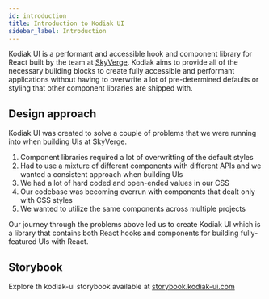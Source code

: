 ```yaml
---
id: introduction
title: Introduction to Kodiak UI
sidebar_label: Introduction
---
```


Kodiak UI is a performant and accessible hook and component library for React built by the team at [SkyVerge](https://skyverge.com). Kodiak aims to provide all of the necessary building blocks to create fully accessible and performant applications without having to overwrite a lot of pre-determined defaults or styling that other component libraries are shipped with.

## Design approach

Kodiak UI was created to solve a couple of problems that we were running into when building UIs at SkyVerge.

1. Component libraries required a lot of overwritting of the default styles
2. Had to use a mixture of different components with different APIs and we wanted a consistent approach when building UIs
3. We had a lot of hard coded and open-ended values in our CSS
4. Our codebase was becoming overrun with components that dealt only with CSS styles
5. We wanted to utilize the same components across multiple projects

Our journey through the problems above led us to create Kodiak UI which is a library that contains both React hooks and components for building fully-featured UIs with React.

## Storybook

Explore th kodiak-ui storybook available at [storybook.kodiak-ui.com](http://storybook.kodiak-ui.com/)